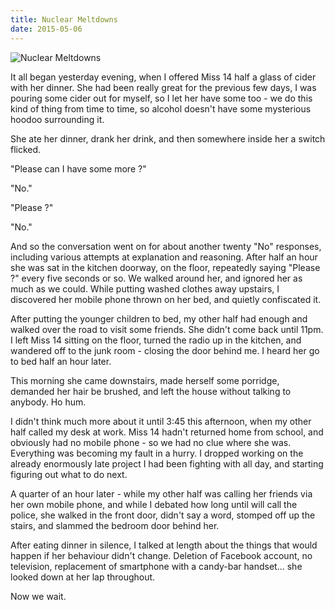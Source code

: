 ```yaml
---
title: Nuclear Meltdowns
date: 2015-05-06
---
```


![Nuclear Meltdowns](https://source.unsplash.com/DWyRC2juMgs/1600x900)

It all began yesterday evening, when I offered Miss 14 half a glass of cider with her dinner. She had been really great for the previous few days, I was pouring some cider out for myself, so I let her have some too - we do this kind of thing from time to time, so alcohol doesn't have some mysterious hoodoo surrounding it.

She ate her dinner, drank her drink, and then somewhere inside her a switch flicked.

"Please can I have some more ?"

"No."

"Please ?"

"No."

And so the conversation went on for about another twenty "No" responses, including various attempts at explanation and reasoning. After half an hour she was sat in the kitchen doorway, on the floor, repeatedly saying "Please ?" every five seconds or so. We walked around her, and ignored her as much as we could. While putting washed clothes away upstairs, I discovered her mobile phone thrown on her bed, and quietly confiscated it.

After putting the younger children to bed, my other half had enough and walked over the road to visit some friends. She didn't come back until 11pm. I left Miss 14 sitting on the floor, turned the radio up in the kitchen, and wandered off to the junk room - closing the door behind me. I heard her go to bed half an hour later.

This morning she came downstairs, made herself some porridge, demanded her hair be brushed, and left the house without talking to anybody. Ho hum.

I didn't think much more about it until 3:45 this afternoon, when my other half called my desk at work. Miss 14 hadn't returned home from school, and obviously had no mobile phone - so we had no clue where she was. Everything was becoming my fault in a hurry. I dropped working on the already enormously late project I had been fighting with all day, and starting figuring out what to do next.

A quarter of an hour later - while my other half was calling her friends via her own mobile phone, and while I debated how long until will call the police, she walked in the front door, didn't say a word, stomped off up the stairs, and slammed the bedroom door behind her.

After eating dinner in silence, I talked at length about the things that would happen if her behaviour didn't change. Deletion of Facebook account, no television, replacement of smartphone with a candy-bar handset... she looked down at her lap throughout.

Now we wait.